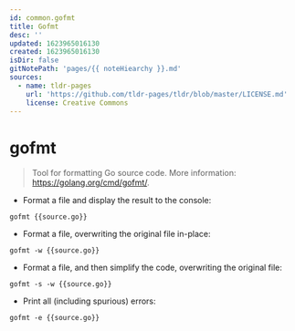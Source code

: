 ```yaml
---
id: common.gofmt
title: Gofmt
desc: ''
updated: 1623965016130
created: 1623965016130
isDir: false
gitNotePath: 'pages/{{ noteHiearchy }}.md'
sources:
  - name: tldr-pages
    url: 'https://github.com/tldr-pages/tldr/blob/master/LICENSE.md'
    license: Creative Commons
---
```

# gofmt

> Tool for formatting Go source code.
> More information: <https://golang.org/cmd/gofmt/>.

- Format a file and display the result to the console:

`gofmt {{source.go}}`

- Format a file, overwriting the original file in-place:

`gofmt -w {{source.go}}`

- Format a file, and then simplify the code, overwriting the original file:

`gofmt -s -w {{source.go}}`

- Print all (including spurious) errors:

`gofmt -e {{source.go}}`

